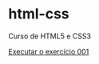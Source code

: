 # html-css
 Curso de HTML5 e CSS3



<a href="https://gustavoreis13.github.io/html-css/Exercicios/ex001/index.html"> Executar o exercício 001 </a>
